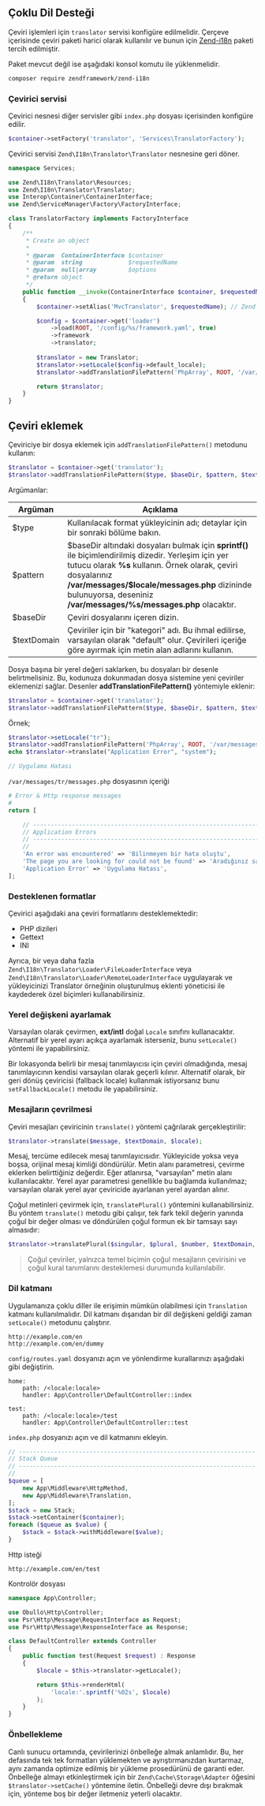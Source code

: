 
## Çoklu Dil Desteği

Çeviri işlemleri için `translator` servisi konfigüre edilmelidir. Çerçeve içerisinde çeviri paketi harici olarak kullanılır ve bunun için <a href="https://docs.zendframework.com/zend-i18n/">Zend-i18n</a> paketi tercih edilmiştir.

Paket mevcut değil ise aşağıdaki konsol komutu ile yüklenmelidir.

```bash
composer require zendframework/zend-i18n
```

### Çevirici servisi

Çevirici nesnesi diğer servisler gibi `index.php` dosyası içerisinden konfigüre edilir. 

```php
$container->setFactory('translator', 'Services\TranslatorFactory');
```

Çevirici servisi `Zend\I18n\Translator\Translator` nesnesine geri döner.

```php
namespace Services;

use Zend\I18n\Translator\Resources;
use Zend\I18n\Translator\Translator;
use Interop\Container\ContainerInterface;
use Zend\ServiceManager\Factory\FactoryInterface;

class TranslatorFactory implements FactoryInterface
{
    /**
     * Create an object
     *
     * @param  ContainerInterface $container
     * @param  string             $requestedName
     * @param  null|array         $options
     * @return object
     */
    public function __invoke(ContainerInterface $container, $requestedName, array $options = null)
    {
        $container->setAlias('MvcTranslator', $requestedName); // Zend components support

        $config = $container->get('loader')
            ->load(ROOT, '/config/%s/framework.yaml', true)
            ->framework
            ->translator;
            
        $translator = new Translator;
        $translator->setLocale($config->default_locale);
        $translator->addTranslationFilePattern('PhpArray', ROOT, '/var/messages/%s/messages.php');

		return $translator;
    }
}
```

## Çeviri eklemek

Çeviriciye bir dosya eklemek için `addTranslationFilePattern()` metodunu kullanın:

```php
$translator = $container->get('translator');
$translator->addTranslationFilePattern($type, $baseDir, $pattern, $textDomain);
```

Argümanlar:

<table>
    <thead>
        <tr>
            <th>Argüman</th>
            <th>Açıklama</th>
        </tr>
    </thead>
    <tbody>
        <tr>
            <td>$type</td>
            <td>Kullanılacak format yükleyicinin adı; detaylar için bir sonraki bölüme bakın.</td>
        </tr>
        <tr>
            <td>$pattern</td>
            <td>$baseDir altındaki dosyaları bulmak için <b>sprintf()</b> ile biçimlendirilmiş dizedir. Yerleşim için yer tutucu olarak <b>%s</b> kullanın. Örnek olarak, çeviri dosyalarınız <b>/var/messages/$locale/messages.php</b> dizininde bulunuyorsa, deseniniz <b>/var/messages/%s/messages.php</b> olacaktır.</td>
        </tr>
        <tr>
            <td>$baseDir</td>
            <td>Çeviri dosyalarını içeren dizin.</td>
        </tr>
        <tr>
            <td>$textDomain</td>
            <td>Çeviriler için bir "kategori" adı. Bu ihmal edilirse, varsayılan olarak "default" olur. Çevirileri içeriğe göre ayırmak için metin alan adlarını kullanın.</td>
        </tr>
    </tbody>
</table>

Dosya başına bir yerel değeri saklarken, bu dosyaları bir desenle belirtmelisiniz. Bu, kodunuza dokunmadan dosya sistemine yeni çeviriler eklemenizi sağlar. Desenler <b>addTranslationFilePattern()</b> yöntemiyle eklenir:

```php
$translator = $container->get('translator');
$translator->addTranslationFilePattern($type, $baseDir, $pattern, $textDomain);
```

Örnek;

```php
$translator->setLocale("tr");
$translator->addTranslationFilePattern('PhpArray', ROOT, '/var/messages/%s/messages.php', 'system');
echo $translator->translate("Application Error", "system");

// Uygulama Hatası
```

`/var/messages/tr/messages.php` dosyasının içeriği

```php
# Error & Http response messages
# 
return [

    // -------------------------------------------------------------------
    // Application Errors
    // -------------------------------------------------------------------
    //
    'An error was encountered' => 'Bilinmeyen bir hata oluştu',
    'The page you are looking for could not be found' => 'Aradığınız sayfa bulunamadı',
    'Application Error' => 'Uygulama Hatası',
];
```

### Desteklenen formatlar

Çevirici aşağıdaki ana çeviri formatlarını desteklemektedir:

* PHP dizileri
* Gettext
* INI

Ayrıca, bir veya daha fazla `Zend\I18n\Translator\Loader\FileLoaderInterface` veya `Zend\I18n\Translator\Loader\RemoteLoaderInterface` uygulayarak ve yükleyicinizi Translator örneğinin oluşturulmuş eklenti yöneticisi ile kaydederek özel biçimleri kullanabilirsiniz.

### Yerel değişkeni ayarlamak

Varsayılan olarak çevirmen, <b>ext/intl</b> doğal `Locale` sınıfını kullanacaktır. Alternatif bir yerel ayarı açıkça ayarlamak isterseniz, bunu `setLocale()` yöntemi ile yapabilirsiniz.

Bir lokasyonda belirli bir mesaj tanımlayıcısı için çeviri olmadığında, mesaj tanımlayıcının kendisi varsayılan olarak geçerli kılınır. Alternatif olarak, bir geri dönüş çeviricisi (fallback locale) kullanmak istiyorsanız bunu `setFallbackLocale()` metodu ile yapabilirsiniz.

### Mesajların çevrilmesi

Çeviri mesajları çeviricinin `translate()` yöntemi çağrılarak gerçekleştirilir:

```php
$translator->translate($message, $textDomain, $locale);
```

Mesaj, tercüme edilecek mesaj tanımlayıcısıdır. Yükleyicide yoksa veya boşsa, orijinal mesaj kimliği döndürülür. Metin alanı parametresi, çevirme eklerken belirttiğiniz değerdir. Eğer atlanırsa, "varsayılan" metin alanı kullanılacaktır. Yerel ayar parametresi genellikle bu bağlamda kullanılmaz; varsayılan olarak yerel ayar çeviricide ayarlanan yerel ayardan alınır.

Çoğul metinleri çevirmek için, `translatePlural()` yöntemini kullanabilirsiniz. Bu yöntem `translate()` metodu gibi çalışır, tek fark tekil değerin yanında çoğul bir değer olması ve döndürülen çoğul formun ek bir tamsayı sayı almasıdır:

```php
$translator->translatePlural($singular, $plural, $number, $textDomain, $locale);
```

> Çoğul çeviriler, yalnızca temel biçimin çoğul mesajların çevirisini ve çoğul kural tanımlarını desteklemesi durumunda kullanılabilir.


### Dil katmanı

Uygulamanıza çoklu diller ile erişimin mümkün olabilmesi için `Translation` katmanı kullanılmalıdır. Dil katmanı dışarıdan bir dil değişkeni geldiği zaman `setLocale()` metodunu çalıştırır.

```
http://example.com/en
http://example.com/en/dummy
```

`config/routes.yaml` dosyanızı açın ve yönlendirme kurallarınızı aşağıdaki gibi değiştirin.

```
home: 
    path: /<locale:locale>
    handler: App\Controller\DefaultController::index

test:
    path: /<locale:locale>/test
    handler: App\Controller\DefaultController::test
```

`index.php` dosyanızı açın ve dil katmanını ekleyin.

```php
// -------------------------------------------------------------------
// Stack Queue
// -------------------------------------------------------------------
//
$queue = [
    new App\Middleware\HttpMethod,
    new App\Middleware\Translation,
];
$stack = new Stack;
$stack->setContainer($container);
foreach ($queue as $value) {
    $stack = $stack->withMiddleware($value);
}
```

Http isteği

```
http://example.com/en/test
```

Kontrolör dosyası

```php
namespace App\Controller;

use Obullo\Http\Controller;
use Psr\Http\Message\RequestInterface as Request;
use Psr\Http\Message\ResponseInterface as Response;

class DefaultController extends Controller
{
    public function test(Request $request) : Response
    {
        $locale = $this->translator->getLocale();

        return $this->renderHtml(
            'locale:'.sprintf('%02s', $locale)
        );
    }
}
```

### Önbellekleme

Canlı sunucu ortamında, çevirilerinizi önbelleğe almak anlamlıdır. Bu, her defasında tek tek formatları yüklemekten ve ayrıştırmanızdan kurtarmaz, aynı zamanda optimize edilmiş bir yükleme prosedürünü de garanti eder. Önbelleğe almayı etkinleştirmek için bir `Zend\Cache\Storage\Adapter` öğesini `$translator->setCache()` yöntemine iletin. Önbelleği devre dışı bırakmak için, yönteme boş bir değer iletmeniz yeterli olacaktır.